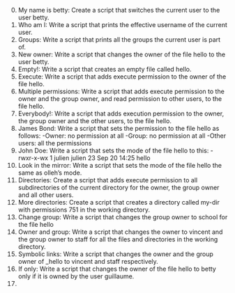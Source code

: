 0. My name is betty: Create a script that switches the current user to the user betty.
1. Who am I: Write a script that prints the effective username of the current user.
2. Groups: Write a script that prints all the groups the current user is part of.
3. New owner: Write a script that changes the owner of the file hello to the user betty.
4. Empty!: Write a script that creates an empty file called hello.
5. Execute: Write a script that adds execute permission to the owner of the file hello.
6. Multiple permissions: Write a script that adds execute permission to the owner and the group owner, and read permission to other users, to the file hello.
7. Everybody!: Write a script that adds execution permission to the owner, the group owner and the other users, to the file hello.
8. James Bond: Write a script that sets the permission to the file hello as follows:
	-Owner: no permission at all
	-Group: no permission at all
	-Other users: all the permissions
9. John Doe: Write a script that sets the mode of the file hello to this:
	-rwxr-x-wx 1 julien julien 23 Sep 20 14:25 hello
10. Look in the mirror: Write a script that sets the mode of the file hello the same as olleh’s mode.
11. Directories: Create a script that adds execute permission to all subdirectories of the current directory for the owner, the group owner and all other users.
12. More directories: Create a script that creates a directory called my-dir with permissions 751 in the working directory.
13. Change group: Write a script that changes the group owner to school for the file hello
14. Owner and group: Write a script that changes the owner to vincent and the group owner to staff for all the files and directories in the working directory.
15. Symbolic links: Write a script that changes the owner and the group owner of _hello to vincent and staff respectively.
16. If only: Write a script that changes the owner of the file hello to betty only if it is owned by the user guillaume.
17.
